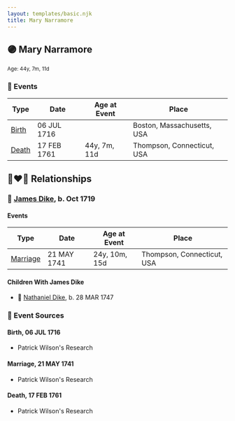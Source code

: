 ```yaml
---
layout: templates/basic.njk
title: Mary Narramore
---
```

## 🟣 Mary Narramore
<small>Age: 44y, 7m, 11d</small>

### 📆 Events

Type | Date | Age at Event | Place
------ | ------ | ------ | ------
[Birth](#event-event-3) | 06 JUL 1716 |  | Boston, Massachusetts, USA
[Death](#event-event-4) | 17 FEB 1761 | 44y, 7m, 11d | Thompson, Connecticut, USA

## 👩‍❤️‍👨 Relationships

### 🔵 [James Dike](/people/2/20400692), b. Oct 1719

#### Events

Type | Date | Age at Event | Place
------ | ------ | ------ | ------
[Marriage](#event-family-0-event-0) | 21 MAY 1741 | 24y, 10m, 15d | Thompson, Connecticut, USA
#### Children With James Dike
* 🔵 [Nathaniel Dike](/people/3/36914917), b. 28 MAR 1747
### 📰 Event Sources

#### <a id="event-event-3"></a> Birth, 06 JUL 1716
* Patrick Wilson's Research

#### <a id="event-family-0-event-0"></a> Marriage, 21 MAY 1741
* Patrick Wilson's Research
#### <a id="event-event-4"></a> Death, 17 FEB 1761
* Patrick Wilson's Research
